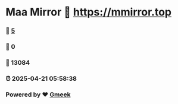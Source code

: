 # Maa Mirror :link: https://mmirror.top 
### :page_facing_up: [5](https://mmirror.top/tag.html) 
### :speech_balloon: 0 
### :hibiscus: 13084 
### :alarm_clock: 2025-04-21 05:58:38 
### Powered by :heart: [Gmeek](https://github.com/Meekdai/Gmeek)
